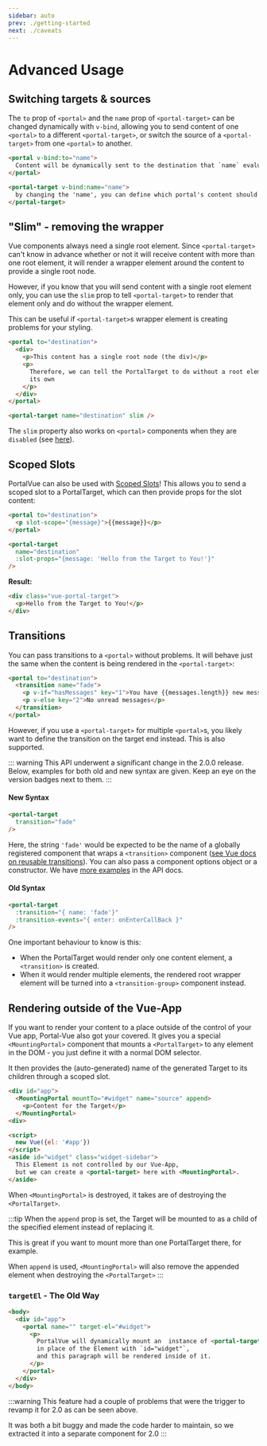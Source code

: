 ```yaml
---
sidebar: auto
prev: ./getting-started
next: ./caveats
---
```


# Advanced Usage

## Switching targets & sources

The `to` prop of `<portal>` and the `name` prop of `<portal-target>` can be changed dynamically with `v-bind`, allowing you to send content of one `<portal>` to a different `<portal-target>`, or switch the source of a `<portal-target>` from one `<portal>` to another.

<!-- prettier-ignore -->
```html
<portal v-bind:to="name">
  Content will be dynamically sent to the destination that `name` evaluates to
</portal>

<portal-target v-bind:name="name">
  by changing the 'name', you can define which portal's content should be shown.
</portal-target>
```

## "Slim" - removing the wrapper

Vue components always need a single root element. Since `<portal-target>` can't know in advance whether or not it will receive content with more than one root element, it will render a wrapper element around the content to provide a single root node.

However, if you know that you will send content with a single root element only, you can use the `slim` prop to tell `<portal-target>` to render that element only and do without the wrapper element.

This can be useful if `<portal-target>`s wrapper element is creating problems for your styling.

<!-- prettier-ignore -->
```html
<portal to="destination">
  <div>
    <p>This content has a single root node (the div)</p>
    <p>
      Therefore, we can tell the PortalTarget to do without a root element of
      its own
    </p>
  </div>
</portal>

<portal-target name="destination" slim />
```

The `slim` property also works on `<portal>` components when they are `disabled` (see [here](../api/portal.md#slim)).

## Scoped Slots <Badge text="1.3.0+" />

PortalVue can also be used with [Scoped Slots](https://vuejs.org/v2/guide/components.html#Scoped-Slots)! This allows you to send a scoped slot to a PortalTarget, which can then provide props for the slot content:

<!-- prettier-ignore -->
```html
<portal to="destination">
  <p slot-scope="{message}">{{message}}</p>
</portal>

<portal-target
  name="destination"
  :slot-props="{message: 'Hello from the Target to You!'}"
/>
```

**Result:**

<!-- prettier-ignore -->
```html
<div class="vue-portal-target">
  <p>Hello from the Target to You!</p>
</div>
```

## Transitions <Badge text="1.2.0+"/>

You can pass transitions to a `<portal>` without problems. It will behave just the same when the content is being rendered in the `<portal-target>`:

<!-- prettier-ignore -->
```html
<portal to="destination">
  <transition name="fade">
    <p v-if="hasMessages" key="1">You have {{messages.length}} new messages</p>
    <p v-else key="2">No unread messages</p>
  </transition>
</portal>
```

However, if you use a `<portal-target>` for multiple `<portal>`s, you likely want to define the transition on the target end instead. This is also supported.

::: warning
This API underwent a significant change in the 2.0.0 release. Below, examples for both old and new syntax are given. Keep an eye on the version badges next to them.
:::

#### New Syntax <Badge text="2.0.0+" />

<!-- prettier-ignore -->
```html
<portal-target
  transition="fade"
/>
```

Here, the string `'fade'` would be expected to be the name of a globally registered component that wraps a `<transition>` component ([see Vue docs on reusable transitions](https://vuejs.org/v2/guide/transitions.html#Reusable-Transitions)). You can also pass a component options object or a constructor. We have [more examples](../api/portal-target.md#transition) in the API docs.

#### Old Syntax <Badge text=">=1.2 <2.0" type="warning" />

<!-- prettier-ignore -->
```html
<portal-target
  :transition="{ name: 'fade'}"
  :transition-events="{ enter: onEnterCallBack }"
/>
```

One important behaviour to know is this:

- When the PortalTarget would render only one content element, a `<transition>` is created.
- When it would render multiple elements, the rendered root wrapper element will be turned into a `<transition-group>` component instead.

## Rendering outside of the Vue-App <Badge text="2.0.0+"/>

If you want to render your content to a place outside of the control of your Vue app, Portal-Vue also got your covered. It gives you a special `<MountingPortal>` component that mounts a `<PortalTarget>` to any element in the DOM - you just define it with a normal DOM selector.

It then provides the (auto-generated) name of the generated Target to its children through a scoped slot.

<!-- prettier-ignore -->
```html
<div id="app">
  <MountingPortal mountTo="#widget" name="source" append>
    <p>Content for the Target</p>
  </MountingPortal>
<div>

<script>
  new Vue({el: '#app'})
</script>
<aside id="widget" class="widget-sidebar">
  This Element is not controlled by our Vue-App,
  but we can create a <portal-target> here with <MountingPortal>.
</aside>
```

When `<MountingPortal>` is destroyed, it takes are of destroying the `<PortalTarget>`.

:::tip
When the `append` prop is set, the Target will be mounted to as a child of the specified element instead of replacing it.

This is great if you want to mount more than one PortalTarget there, for example.

When `append` is used, `<MountingPortal>` will also remove the appended element when destroying the `<PortalTarget>`
:::

### `targetEl` - The Old Way <Badge type="warning" text="1.* only"/>

<!-- prettier-ignore -->
```html {3}
<body>
  <div id="app">
    <portal name="" target-el="#widget">
      <p>
        PortalVue will dynamically mount an  instance of <portal-target>
        in place of the Element with `id="widget"`,
        and this paragraph will be rendered inside of it.
      </p>
    </portal>
  </div>
</body>
```

:::warning
This feature had a couple of problems that were the trigger to revamp it for 2.0 as can be seen above.

It was both a bit buggy and made the code harder to maintain, so we extracted it into a separate component for 2.0
:::
